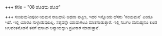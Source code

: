 +++
title = "08 ಹೊಡೆದು ಹೊಡೆ"

+++
ಸಂಯಮನೀಪುರೀ-ಯಮನ ರಾಜಧಾನಿ ಅಥವಾ ಪಟ್ಟಣ, ಇದರ ಇನ್ನೊಂದು ಹೆಸರು 'ಸಂಯಮನ' ಎಂದೂ ಇದೆ. ಇಲ್ಲಿ ಯಾರೂ ಸುಳ್ಳಾಡುವುದಿಲ್ಲ. ಸತ್ಯವನ್ನೇ ಯಾವಾಗಲೂ ಮಾತನಾಡುತ್ತಾರೆ. ಇಲ್ಲಿ ನಿರ್ಬಲ ಮನುಷ್ಯನೂ ಕೂಡ ಬಲವಂತನೊಡನೆ ತನಗೆ ಮಾಡಿದ ಅನ್ಯಾಯಕ್ಕಾಗಿ ಪ್ರತೀಕಾರ ಮಾಡುತ್ತಾನೆ.